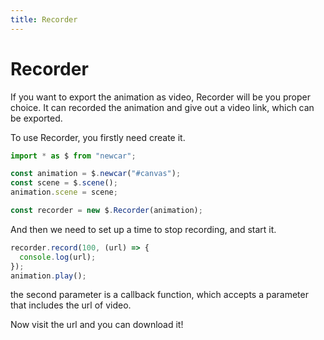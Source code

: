 ```yaml
---
title: Recorder
---
```


# Recorder

If you want to export the animation as video, Recorder will be you proper choice. It can recorded the animation and give out a video link, which can be exported.

To use Recorder, you firstly need create it.

```javascript
import * as $ from "newcar";

const animation = $.newcar("#canvas");
const scene = $.scene();
animation.scene = scene;

const recorder = new $.Recorder(animation);
```

And then we need to set up a time to stop recording, and start it.

```javascript
recorder.record(100, (url) => {
  console.log(url);
});
animation.play();
```

the second parameter is a callback function, which accepts a parameter that includes the url of video.

Now visit the url and you can download it!

